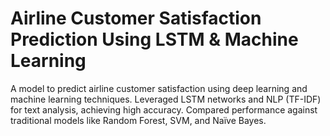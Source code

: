 # Airline Customer Satisfaction Prediction Using LSTM & Machine Learning
A model to predict airline customer satisfaction using deep learning and machine learning techniques. Leveraged LSTM networks and NLP (TF-IDF) for text analysis, achieving high accuracy. Compared performance against traditional models like Random Forest, SVM, and Naïve Bayes.
